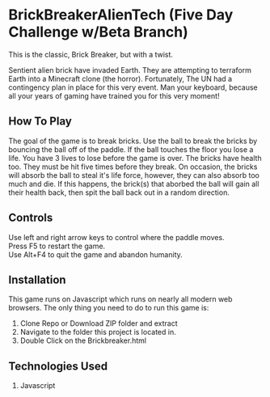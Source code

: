 # BrickBreakerAlienTech (Five Day Challenge w/Beta Branch)
This is the classic, Brick Breaker, but with a twist.

Sentient alien brick have invaded Earth. They are attempting to terraform Earth into a Minecraft clone (the horror). Fortunately, The UN had a contingency plan in place for this very event. Man your keyboard, because all your years of gaming have trained you for this very moment!

## How To Play
The goal of the game is to break bricks. Use the ball to break the bricks by bouncing the ball off of the paddle. If the ball touches the floor you lose a life. You have 3 lives to lose before the game is over. The bricks have health too. They must be hit five times before they break. On occasion, the bricks will absorb the ball to steal it's life force, however, they can also absorb too much and die. If this happens, the brick(s) that aborbed the ball will gain all their health back, then spit the ball back out in a random direction.

## Controls
Use left and right arrow keys to control where the paddle moves.                  
Press F5 to restart the game.              
Use Alt+F4 to quit the game and abandon humanity.             

## Installation
This game runs on Javascript which runs on nearly all modern web browsers. The only thing you need to do to run this game is:
1) Clone Repo or Download ZIP folder and extract
2) Navigate to the folder this project is located in.
3) Double Click on the Brickbreaker.html

## Technologies Used
1) Javascript

